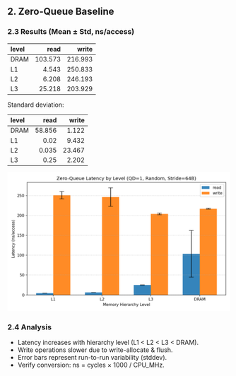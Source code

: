 ## 2. Zero-Queue Baseline

### 2.3 Results (Mean ± Std, ns/access)

| level   |    read |   write |
|:--------|--------:|--------:|
| DRAM    | 103.573 | 216.993 |
| L1      |   4.543 | 250.833 |
| L2      |   6.208 | 246.193 |
| L3      |  25.218 | 203.929 |

Standard deviation:

| level   |   read |   write |
|:--------|-------:|--------:|
| DRAM    | 58.856 |   1.122 |
| L1      |  0.02  |   9.432 |
| L2      |  0.035 |  23.467 |
| L3      |  0.25  |   2.202 |

![ZeroQ](../figs/sec2/zeroq_latency_bar.png)

### 2.4 Analysis

- Latency increases with hierarchy level (L1 < L2 < L3 < DRAM).
- Write operations slower due to write-allocate & flush.
- Error bars represent run-to-run variability (stddev).
- Verify conversion: ns = cycles × 1000 / CPU_MHz.

